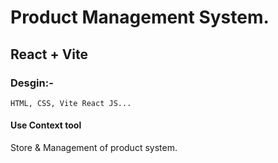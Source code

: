 # Product Management System.

## React + Vite

### Desgin:-
    HTML, CSS, Vite React JS...

#### Use Context tool

Store & Management of product system.
